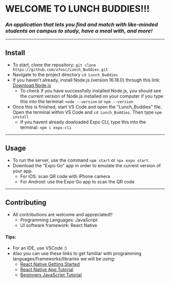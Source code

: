 # WELCOME TO LUNCH BUDDIES!!!
### _An application that lets you find and match with like-minded students on campus to study, have a meal with, and more!_
---
## Install

- To start, clone the repository: `git clone https://github.com/ufosc/Lunch_Buddies.git`
- Navigate to the project directory `cd Lunch_Buddies`
- If you haven't already, install Node.js (version 16.18.0) through this link: [Download Node.js](https://nodejs.org/en/)
    - To check if you have successfully installed Node.js, you should see the current version of Node.js installed on your computer if you type this into the terminal: 
    `node --version` or `npm --version`
- Once this is finished, start VS Code and open the "Lunch_Buddies" file. Open the terminal within VS Code and `cd Lunch_Buddies`. Then type `npm install`
    - If you havent already dowloaded Expo CLI, type this into the terminal: `npm i expo-cli`


---
## Usage

- To run the server, use the command `npm start` or `npx expo start`.
- Download the "Expo Go" app in order to emulate the current version of your app. 
    - For iOS: scan QR code with iPhone camera
    - For Android: use the Expo Go app to scan the QR code

---
## Contributing
- All contributions are welcome and appreciated!!
    - Programming Languages: JavaScript
    - UI software framework: React Native

#### Tips:
- For an IDE, use VSCode :)
- Also you can use these links to get familiar with programming languages/frameworks/libraries we will be using:
    - [React Native Getting Started](https://reactnative.dev/docs/environment-setup)
    - [React Native App Tutorial](https://www.youtube.com/watch?v=0-S5a0eXPoc)
    - [Beginners JavaScript Tutorial](https://www.youtube.com/watch?v=PkZNo7MFNFg&t=2783s)
